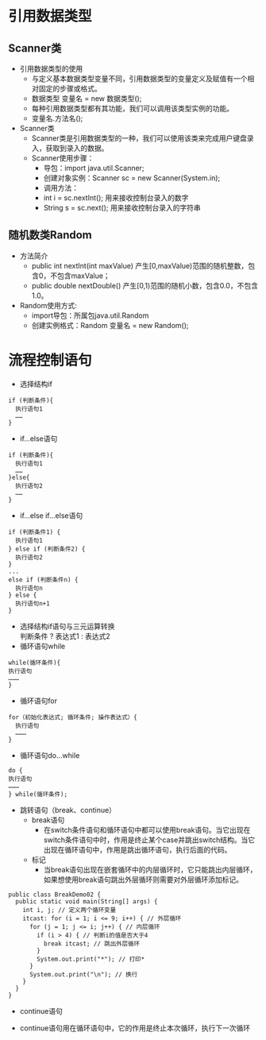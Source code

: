 # 引用数据类型
## Scanner类
  * 引用数据类型的使用
    + 与定义基本数据类型变量不同，引用数据类型的变量定义及赋值有一个相对固定的步骤或格式。
    + 数据类型  变量名  =  new 数据类型();
    + 每种引用数据类型都有其功能，我们可以调用该类型实例的功能。
    + 变量名.方法名();
  * Scanner类
    + Scanner类是引用数据类型的一种，我们可以使用该类来完成用户键盘录入，获取到录入的数据。
    + Scanner使用步骤：
      - 导包：import java.util.Scanner;
      - 创建对象实例：Scanner sc = new Scanner(System.in);
      - 调用方法：
      - int  i = sc.nextInt(); 用来接收控制台录入的数字
      - String s = sc.next(); 用来接收控制台录入的字符串
## 随机数类Random
  * 方法简介
    + public int nextInt(int maxValue)	产生[0,maxValue)范围的随机整数，包含0，不包含maxValue；
    + public double nextDouble()  产生[0,1)范围的随机小数，包含0.0，不包含1.0。
  * Random使用方式:
    + import导包：所属包java.util.Random  
    + 创建实例格式：Random 变量名 = new Random();
# 流程控制语句
  * 选择结构if  
  ```
  if (判断条件){
    执行语句1
    ……
  }
  ```  
  * if…else语句
  ```
  if (判断条件){
    执行语句1
    ……
  }else{
    执行语句2
    ……
  }
  ```  
  * if…else if…else语句  
  ```
  if (判断条件1) {
    执行语句1
  } else if (判断条件2) {
    执行语句2
  }
  ...
  else if (判断条件n) {
    执行语句n
  } else {
    执行语句n+1
  }
  ```  
  * 选择结构if语句与三元运算转换  
  判断条件 ? 表达式1 : 表达式2  
  * 循环语句while
  ```
  while(循环条件){
  执行语句
  ………
  }
  ``` 
  * 循环语句for
  ```
  for（初始化表达式; 循环条件; 操作表达式）{
    执行语句
    ………
  }
  ```  
  * 循环语句do…while
  ```
  do {
  执行语句
  ………
  } while(循环条件);
  ```  
  * 跳转语句（break、continue）
    + break语句
      - 在switch条件语句和循环语句中都可以使用break语句。当它出现在switch条件语句中时，作用是终止某个case并跳出switch结构。当它出现在循环语句中，作用是跳出循环语句，执行后面的代码。
    + 标记
      - 当break语句出现在嵌套循环中的内层循环时，它只能跳出内层循环，如果想使用break语句跳出外层循环则需要对外层循环添加标记。
  ```
  public class BreakDemo02 {
    public static void main(String[] args) {
      int i, j; // 定义两个循环变量
      itcast: for (i = 1; i <= 9; i++) { // 外层循环
        for (j = 1; j <= i; j++) { // 内层循环
          if (i > 4) { // 判断i的值是否大于4
            break itcast; // 跳出外层循环
          }
          System.out.print("*"); // 打印*
        }
        System.out.print("\n"); // 换行
      }
    }
  }
  ```  
  * continue语句
   + continue语句用在循环语句中，它的作用是终止本次循环，执行下一次循环
